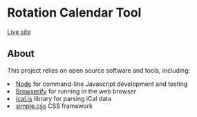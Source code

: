 # Rotation Calendar Tool

[Live site](https://dkessner.github.io/rotation)

## About

<p>
This project relies on open source software and tools, including:
</p>

<li><a href="https://nodejs.org/">Node</a> for command-line Javascript development and testing</li>
<li><a href="https://browserify.org/">Browserify</a> for running in the web browser</li>
<li><a href="https://github.com/mozilla-comm/ical.js/">ical.js</a> library for parsing iCal data</li>
<li><a href="https://simplecss.org/">simple.css</a> CSS framework</li>



